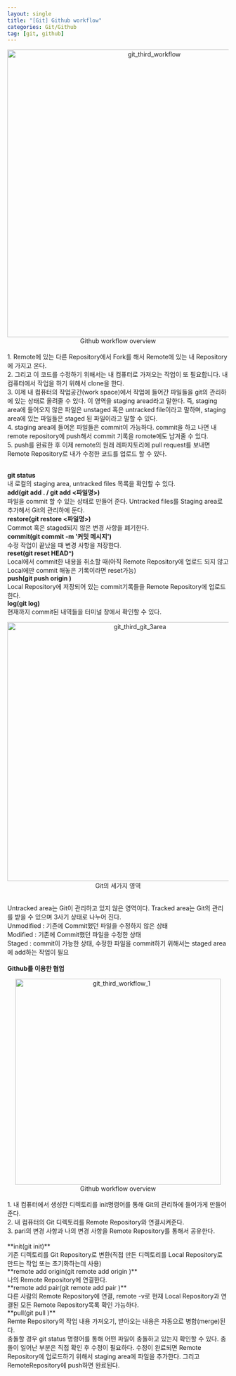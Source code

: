 ```yaml
---
layout: single
title: "[Git] Github workflow"
categories: Git/Github
tag: [git, github]
---
```


<center>
<img width="653" alt="git_third_workflow" src="https://user-images.githubusercontent.com/72719325/178762342-fcfe1ed8-db78-49d0-a9e6-e315913d1a4c.png"><br>
Github workflow overview
</center><br>
1. Remote에 있는 다른 Repository에서 Fork를 해서 Remote에 있는 내 Repository에 가지고 온다.<br>
2. 그리고 이 코드를 수정하기 위해서는 내 컴퓨터로 가져오는 작업이 또 필요합니다. 내 컴퓨터에서 작업을 하기 위해서 clone을 한다.<br>
3. 이제 내 컴퓨터의 작업공간(work space)에서 작업에 들어간 파일들을 git의 관리하에 있는 상태로 올려줄 수 있다. 이 영역을 staging aread라고 말한다. 즉, staging area에 들어오지 않은 파일은 unstaged 혹은 untracked file이라고 말하며, staging area에 있는 파일들은 staged 된 파일이라고 말할 수 있다.<br>
4. staging area에 들어온 파일들은 commit이 가능하다. commit을 하고 나면 내 remote repository에 push해서 commit 기록을 romote에도 남겨줄 수 있다.<br>
5. push를 완료한 후 이제 remote의 원래 레파지토리에 pull request를 보내면 Remote Repository로 내가 수정한 코드를 업로드 할 수 있다.
<br>
<br>

**git status**<br>
내 로컬의 staging area, untracked files 목록을 확인할 수 있다.<br>
**add(git add . / git add <파일명>)**<br>
파일을 commit 할 수 있는 상태로 만들어 준다. Untracked files를 Staging area로 추가해서 Git의 관리하에 둔다.<br>
**restore(git restore <파일명>)**<br>
Commot 혹은 staged되지 않은 변경 사항을 폐기한다.<br>
**commit(git commit -m '커밋 메시지')**<br>
수정 작업이 끝났을 때 변경 사항을 저장한다.<br>
**reset(git reset HEAD^)**<br>
Local에서 commit한 내용을 취소할 때(아직 Remote Repository에 업로드 되지 않고 Local에만 commit 해놓은 기록이라면 reset가능)<br>
**push(git push origin <branch>)**<br>
Local Repository에 저장되어 있는 commit기록들을 Remote Repository에 업로드한다.<br>
**log(git log)**<br>
현재까지 commit된 내역들을 터미널 창에서 확인할 수 있다.<br>

<center>
<img width="588" alt="git_third_git_3area" src="https://user-images.githubusercontent.com/72719325/178762314-90606cef-c23d-4fec-94e4-679b20e130c6.png"><br>
Git의 세가지 영역<br>
</center><br>

Untracked area는 Git이 관리하고 있지 않은 영역이다. Tracked area는 Git의 관리를 받을 수 있으며 3사기 상태로 나누어 진다.<br>
Unmodified : 기존에 Commit했던 파일을 수정하지 않은 상태<br>
Modified : 기존에 Commit했던 파일을 수정한 상태<br>
Staged : commit이 가능한 상태, 수정한 파일을 commit하기 위해서는 staged area에 add하는 작업이 필요<br>
<br>
**Github를 이용한 협업**
<center>
<img width="468" alt="git_third_workflow_1" src="https://user-images.githubusercontent.com/72719325/178762338-f6ed892c-fcfc-4cde-9bb5-104cb502d5cd.png"><br>
Github workflow overview
</center>
<br>
1. 내 컴퓨터에서 생성한 디렉토리를 init명령어를 통해 Git의 관리하에 들어가게 만들어 준다.<br>
2. 내 컴퓨터의 Git 디렉토리를 Remote Repository와 연결시켜준다.<br>
3. pari의 변경 사항과 나의 변경 사항을 Remote Repository를 통해서 공유한다.<br>
<br>
**init(git init)**<br>
기존 디렉토리를 Git Repository로 변환(직접 만든 디렉토리를 Local Repository로 만드는 작업 또는 초기화하는데 사용)<br>
**remote add origin(git remote add origin <repository 주소>)**<br>
나의 Remote Repository에 연결한다.<br>
**remote add pair(git remote add pair <repository 주소>)**<br>
다른 사람의 Remote Repository에 연결, remote -v로 현재 Local Repository과 연결된 모든 Remote Repository목록 확인 가능하다.<br>
**pull(git pull <shortname> <branch>)**<br>
Remte Repository의 작업 내용 가져오기, 받아오는 내용은 자동으로 병합(merge)된다.<br>
충돌할 경우 git status 명령어를 통해 어떤 파일이 충돌하고 있는지 확인할 수 있다. 충돌이 일어난 부분은 직접 확인 후 수정이 필요하다. 수정이 완료되면 Remote Repository에 업로드하기 위해서 staging area에 파일을 추가한다. 그리고 RemoteRepository에 push하면 완료된다.